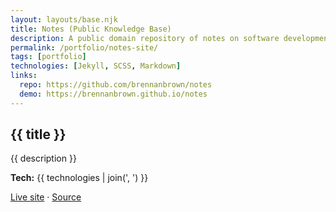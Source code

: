 ```yaml
---
layout: layouts/base.njk
title: Notes (Public Knowledge Base)
description: A public domain repository of notes on software development topics, published as a static site.
permalink: /portfolio/notes-site/
tags: [portfolio]
technologies: [Jekyll, SCSS, Markdown]
links:
  repo: https://github.com/brennanbrown/notes
  demo: https://brennanbrown.github.io/notes
---
```


<section class="prose dark:prose-invert">
  <h1>{{ title }}</h1>
  <p>{{ description }}</p>
  <p><strong>Tech:</strong> {{ technologies | join(', ') }}</p>
  <p>
    <a href="{{ links.demo }}" target="_blank" rel="noopener">Live site</a> ·
    <a href="{{ links.repo }}" target="_blank" rel="noopener">Source</a>
  </p>
</section>
